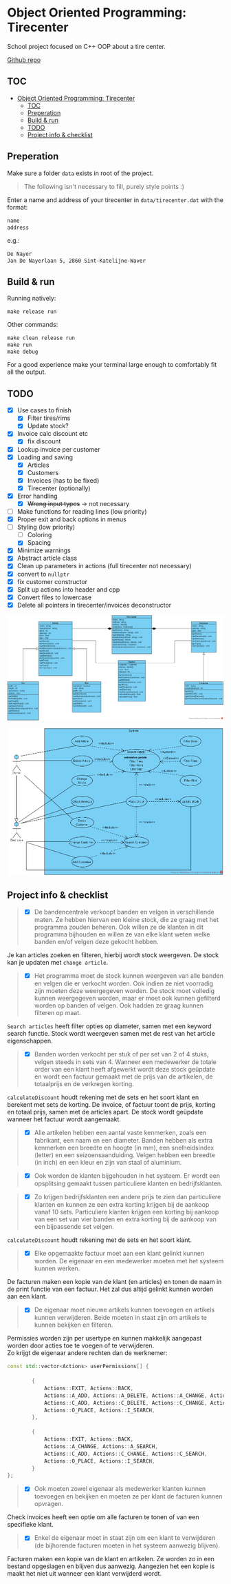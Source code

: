 # Object Oriented Programming: Tirecenter

School project focused on C++ OOP about a tire center.

[Github repo](https://github.com/DrunkenToast/OOP_Tirecenter)

## TOC
- [Object Oriented Programming: Tirecenter](#object-oriented-programming-tirecenter)
  - [TOC](#toc)
  - [Preperation](#preperation)
  - [Build & run](#build--run)
  - [TODO](#todo)
  - [Project info & checklist](#project-info--checklist)

## Preperation

Make sure a folder `data` exists in root of the project.

> The following isn't necessary to fill, purely style points :)

Enter a name and address of your tirecenter in `data/tirecenter.dat` with the format:
```
name
address
```
e.g.:
```
De Nayer
Jan De Nayerlaan 5, 2860 Sint-Katelijne-Waver
```

## Build & run

Running natively:  
```shell
make release run
```

Other commands:
```shell
make clean release run
make run
make debug
```

For a good experience make your terminal large enough to comfortably fit all the output.

## TODO

- [X] Use cases to finish
  - [X] Filter tires/rims
  - [X] Update stock?
- [X] Invoice calc discount etc
  - [X] fix discount
- [X] Lookup invoice per customer
- [X] Loading and saving
  - [X] Articles
  - [X] Customers
  - [X] Invoices (has to be fixed)
  - [X] Tirecenter (optionally)
- [X] Error handling
  - [X] ~~Wrong input types~~ -> not necessary
- [ ] Make functions for reading lines (low priority)
- [X] Proper exit and back options in menus
- [ ] Styling (low priority)
  - [ ] Coloring
  - [X] Spacing
- [X] Minimize warnings
- [X] Abstract article class
- [X] Clean up parameters in actions (full tirecenter not necessary)
- [X] convert to `nullptr`
- [X] fix customer constructor
- [X] Split up actions into header and cpp
- [X] Convert files to lowercase
- [X] Delete all pointers in tirecenter/invoices deconstructor

![Class](Tire-Center-Class.png)

![Use case](./Tire-Center-Use-Case.png)

## Project info & checklist

>- [X] De bandencentrale verkoopt banden en velgen in verschillende maten. Ze hebben hiervan een kleine stock, die ze graag met het programma zouden beheren. Ook willen ze de klanten in dit programma bijhouden en willen ze van elke klant weten welke banden en/of velgen deze gekocht hebben.  

Je kan articles zoeken en filteren, hierbij wordt stock weergeven. De stock kan je updaten met `change article`.

>- [X] Het programma moet de stock kunnen weergeven van alle banden en velgen die er verkocht worden. Ook indien ze niet voorradig zijn moeten deze weergegeven worden. De stock moet volledig kunnen weergegeven worden, maar er moet ook kunnen gefilterd worden op banden of velgen. Ook hadden ze graag kunnen filteren op maat.

`Search articles` heeft filter opties op diameter, samen met een keyword search functie.
Stock wordt weergeven samen met de rest van het article eigenschappen.

>- [X] Banden worden verkocht per stuk of per set van 2 of 4 stuks, velgen steeds in sets van 4. Wanneer een medewerker de totale order van een klant heeft afgewerkt wordt deze stock geüpdate en wordt een factuur gemaakt met de prijs van de artikelen, de totaalprijs en de verkregen korting.

`calculateDiscount` houdt rekening met de sets en het soort klant en berekent met sets de korting. De invoice, of factuur toont de prijs, korting en totaal prijs, samen met de articles apart. De stock wordt geüpdate wanneer het factuur wordt aangemaakt.

>- [X] Alle artikelen hebben een aantal vaste kenmerken, zoals een fabrikant, een naam en een diameter. Banden hebben als extra kenmerken een breedte en hoogte (in mm), een snelheidsindex (letter) en een seizoensaanduiding. Velgen hebben een breedte (in inch) en een kleur en zijn van staal of aluminium.

>- [X] Ook worden de klanten bijgehouden in het systeem. Er wordt een opsplitsing gemaakt tussen particuliere klanten en bedrijfsklanten.

>- [X] Zo krijgen bedrijfsklanten een andere prijs te zien dan particuliere klanten en kunnen ze een extra korting krijgen bij de aankoop vanaf 10 sets. Particuliere klanten krijgen een korting bij aankoop van een set van vier banden en extra korting bij de aankoop van een bijpassende set velgen.

`calculateDiscount` houdt rekening met de sets en het soort klant.

>- [X] Elke opgemaakte factuur moet aan een klant gelinkt kunnen worden. De eigenaar en een medewerker moeten met het systeem kunnen werken. 

De facturen maken een kopie van de klant (en articles) en tonen de naam in de print functie van een factuur.
Het zal dus altijd gelinkt kunnen worden aan een klant.

>- [X] De eigenaar moet nieuwe artikels kunnen toevoegen en artikels kunnen verwijderen. Beide moeten in staat zijn om artikels te kunnen bekijken en filteren.

Permissies worden zijn per usertype en kunnen makkelijk aangepast worden door acties toe te voegen of te verwijderen.  
Zo krijgt de eigenaar andere rechten dan de werknemer:
```cpp
const std::vector<Actions> userPermissions[] {

        {
            Actions::EXIT, Actions::BACK,
            Actions::A_ADD, Actions::A_DELETE, Actions::A_CHANGE, Actions::A_SEARCH,
            Actions::C_ADD, Actions::C_DELETE, Actions::C_CHANGE, Actions::C_SEARCH, 
            Actions::O_PLACE, Actions::I_SEARCH,
        },

        {
            Actions::EXIT, Actions::BACK,
            Actions::A_CHANGE, Actions::A_SEARCH,
            Actions::C_ADD, Actions::C_CHANGE, Actions::C_SEARCH, 
            Actions::O_PLACE, Actions::I_SEARCH,
        }
};
```

>- [X] Ook moeten zowel eigenaar als medewerker klanten kunnen toevoegen en bekijken en moeten ze per klant de facturen kunnen opvragen.

Check invoices heeft een optie om alle facturen te tonen of van een specifieke klant.

>- [X] Enkel de eigenaar moet in staat zijn om een klant te verwijderen (de bijhorende facturen moeten in het systeem aanwezig blijven).

Facturen maken een kopie van de klant en artikelen. Ze worden zo in een bestand opgeslagen en blijven dus aanwezig. Aangezien het een kopie is maakt het niet uit wanneer een klant verwijderd wordt.

